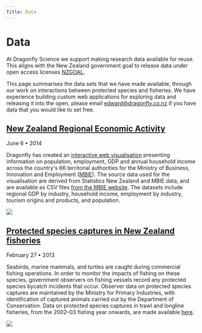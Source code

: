 ```yaml
---
Title: Data
---
```


# Data

At Dragonfly Science we support making research data available for reuse.
This aligns with the New Zealand government goal to release data under open access licenses
[NZGOAL](http://ict.govt.nz/guidance-and-resources/information-and-data/nzgoal/).

This page summarises the data sets that we have made available, through our work on interactions
between protected species and fisheries.
We have experience building custom web applications for exploring data and releasing it into the
open, please email [edward@dragonfly.co.nz](mailto:edward@dragonfly.co.nz) if you have data that you would like to set free.


## [New Zealand Regional Economic Activity](http://www.mbie.govt.nz/what-we-do/business-growth-agenda/regions)

June 6 • 2014

Dragonfly has created an [interactive web visualisation](http://www.mbie.govt.nz/what-we-do/business-growth-agenda/regions/interactive-web-tool)
presenting information on population, employment, GDP and annual household income across
the country's 66 territorial authorities for the Ministry of Business, Innovation and Employment ([MBIE](http://www.mbie.govt.nz/)).
The source data used for the visualisation are derived from Statistics New Zealand and MBIE data,
and are available as CSV files [from the MBIE website](http://www.mbie.govt.nz/what-we-do/business-growth-agenda/regions).
The datasets include regional GDP by industry, household income, employment by industry,
tourism origins and products, and population.

![](/posts/2014-06-11-regional-economic-activity-report-gets-interactive/teaser.jpg)

## [Protected species captures in New Zealand fisheries](http://data.dragonfly.co.nz/psc/)

February 27 • 2013

Seabirds, marine mammals, and turtles are caught during commercial fishing operations.
In order to monitor the impacts of fishing on these species, government observers on fishing vessels
record any protected species bycatch incidents that occur.
Observer data on protected species captures are maintained by the Ministry for Primary
Industries, with identification of captured animals carried out by the Department of Conservation.
Data on protected species captures in trawl and longline fisheries, from the 2002–03 fishing
year onwards, are made available [here](http://data.dragonfly.co.nz/psc/).

![](/posts/2013-08-07-podcast-bycatch-data-analysis/teaser.jpg)